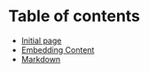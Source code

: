 # Table of contents

* [Initial page](README.md)
* [Embedding Content](embedding-content.md)
* [Markdown](markdown.md)

